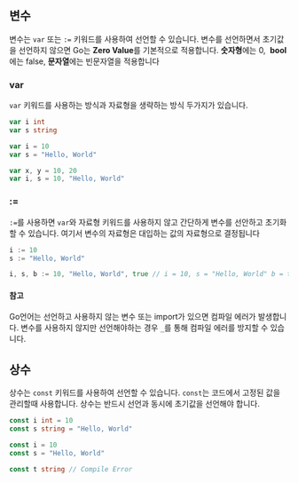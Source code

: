 ## 변수
변수는 ``var`` 또는 ``:=`` 키워드를 사용하여 선언할 수 있습니다. 변수를 선언하면서 초기값을 선언하지 않으면 Go는 **Zero Value**를 기본적으로 적용합니다. **숫자형**에는 0,  **bool**에는 false, **문자열**에는 빈문자열을 적용합니다 

### var
``var`` 키워드를 사용하는 방식과 자료형을 생략하는 방식 두가지가 있습니다.
```Go
var i int
var s string

var i = 10
var s = "Hello, World"

var x, y = 10, 20
var i, s = 10, "Hello, World"
```

### :=
``:=``를 사용하면 ``var``와 자료형 키워드를 사용하지 않고 간단하게 변수를 선안하고 초기화할 수 있습니다. 여기서 변수의 자료형은 대입하는 값의 자료형으로 결정됩니다

```Go
i := 10
s := "Hello, World"

i, s, b := 10, "Hello, World", true // i = 10, s = "Hello, World" b = true
```
#### 참고
Go언어는 선언하고 사용하지 않는 변수 또는 import가 있으면 컴파일 에러가 발생합니다.  변수를 사용하지 않지만 선언해야하는 경우 `_`를 통해 컴파일 에러를 방지할 수 있습니다.

## 상수
상수는 ``const`` 키워드를 사용하여 선언할 수 있습니다. ``const``는 코드에서 고정된 값을 관리할때 사용합니다. 상수는 반드시 선언과 동시에 초기값을 선언해야 합니다.

```Go
const i int = 10
const s string = "Hello, World"

const i = 10
const s = "Hello, World"

const t string // Compile Error
```



